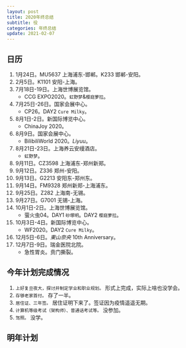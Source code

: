 ```yaml
---
layout: post
title: 2020年终总结
subtitle: 役
categories: 年终总结
update: 2021-02-07
---
```


## 日历

1. 1月24日。MU5637 上海浦东-邯郸。K233 邯郸-安阳。
1. 2月5日。K1101 安阳-上海。
1. 7月18日-19日。上海世博展览馆。
    - CCG EXPO2020。`虹野梦`&`樱庭萝拉`。
1. 7月25日-26日。国家会展中心。
    - CP26。DAY2 `Cure Milky`。
1. 8月1日-2日。新国际博览中心。
    - ChinaJoy 2020。
1. 8月9日。国家会展中心。
    - BilibiliWorld 2020。*Liyuu*。
1. 8月21日-23日。上海养云安缦酒店。
    - `虹野梦`。
1. 9月11日。CZ3598 上海浦东-郑州新郑。
1. 9月12日。Z336 郑州-安阳。
1. 9月13日。G2213 安阳东-郑州东。
1. 9月14日。FM9328 郑州新郑-上海浦东。
1. 9月25日。Z282 上海南-无锡。
1. 9月27日。G7001 无锡-上海。
1. 10月1日-2日。上海世博展览馆。
    - 萤火虫04。DAY1 `砂塚明`。DAY2 `樱庭萝拉`。
1. 10月3日-4日。新国际博览中心。
    - WF2020。DAY2 `Cure Milky`。
1. 12月5日-6日。*東山奈央* 10th Anniversary。
1. 12月7日-9日。瑞金医院北院。
    - 急性胃炎。贲门撕裂。

## 今年计划完成情况

1.  `上好复旦夜大，探讨并制定学业和职业规划。` 形式上完成，实际上啥也没学会。
2.  `存够老家首付。` 存了一半。
3.  `居住证、三年签。` 居住证明下来了。签证因为疫情遥遥无期。
4.  `计算机等级考试（架构师）、普通话考试等。` 没参加。
5.  `驾照。` 没学。

## 明年计划

